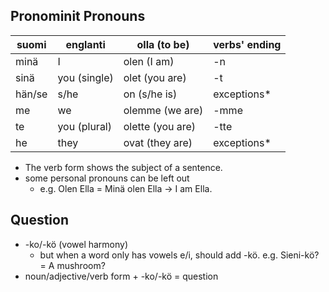 ## Pronominit Pronouns 

| suomi | englanti | olla (to be) | verbs' ending |
| ---- | ---- | ---- | ---- |
| minä | I | olen (I am) | -n |
| sinä | you (single) | olet (you are) | -t |
| hän/se | s/he | on (s/he is) | exceptions* |
| me | we | olemme (we are) | -mme |
| te | you (plural) | olette (you are) | -tte |
| he | they | ovat (they are) | exceptions* |
- The verb form shows the subject of a sentence.
- some personal pronouns can be left out
	- e.g. Olen Ella = Minä olen Ella -> I am Ella.

## Question
- -ko/-kö (vowel harmony)
	- but when a word only has vowels e/i, should add -kö.
		e.g. Sieni-kö? = A mushroom?
- noun/adjective/verb form + -ko/-kö = question